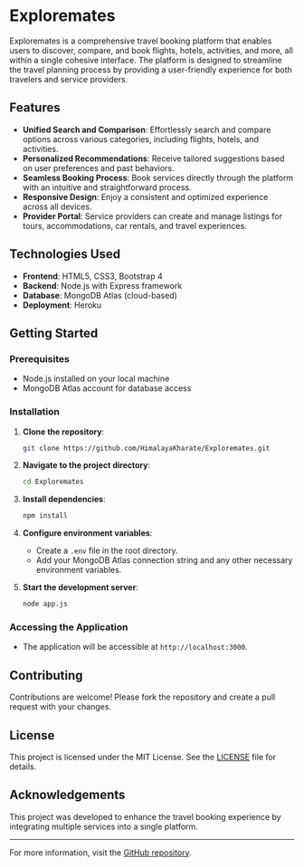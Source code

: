 # Exploremates

Exploremates is a comprehensive travel booking platform that enables users to discover, compare, and book flights, hotels, activities, and more, all within a single cohesive interface. The platform is designed to streamline the travel planning process by providing a user-friendly experience for both travelers and service providers.

## Features

- **Unified Search and Comparison**: Effortlessly search and compare options across various categories, including flights, hotels, and activities.
- **Personalized Recommendations**: Receive tailored suggestions based on user preferences and past behaviors.
- **Seamless Booking Process**: Book services directly through the platform with an intuitive and straightforward process.
- **Responsive Design**: Enjoy a consistent and optimized experience across all devices.
- **Provider Portal**: Service providers can create and manage listings for tours, accommodations, car rentals, and travel experiences.

## Technologies Used

- **Frontend**: HTML5, CSS3, Bootstrap 4
- **Backend**: Node.js with Express framework
- **Database**: MongoDB Atlas (cloud-based)
- **Deployment**: Heroku

## Getting Started

### Prerequisites

- Node.js installed on your local machine
- MongoDB Atlas account for database access

### Installation

1. **Clone the repository**:

   ```bash
   git clone https://github.com/HimalayaKharate/Exploremates.git
   ```

2. **Navigate to the project directory**:

   ```bash
   cd Exploremates
   ```

3. **Install dependencies**:

   ```bash
   npm install
   ```

4. **Configure environment variables**:

   - Create a `.env` file in the root directory.
   - Add your MongoDB Atlas connection string and any other necessary environment variables.

5. **Start the development server**:

   ```bash
   node app.js
   ```

### Accessing the Application

- The application will be accessible at `http://localhost:3000`.

## Contributing

Contributions are welcome! Please fork the repository and create a pull request with your changes.

## License

This project is licensed under the MIT License. See the [LICENSE](LICENSE) file for details.

## Acknowledgements

This project was developed to enhance the travel booking experience by integrating multiple services into a single platform.

---

For more information, visit the [GitHub repository](https://github.com/HimalayaKharate/Exploremates). 
